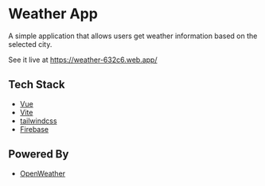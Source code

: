# Weather App

A simple application that allows users get weather information based on the selected city.

See it live at https://weather-632c6.web.app/

## Tech Stack
- [Vue](https://vuejs.org/)
- [Vite](https://vitejs.dev/)
- [tailwindcss](https://tailwindcss.com/)
- [Firebase](https://firebase.google.com/)

## Powered By
- [OpenWeather](https://openweathermap.org/)
